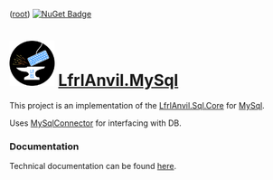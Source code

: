 ﻿([root](https://github.com/CalionVarduk/LfrlAnvil/blob/main/readme.md))
[![NuGet Badge](https://buildstats.info/nuget/LfrlAnvil.MySql)](https://www.nuget.org/packages/LfrlAnvil.MySql/)

# [<img src="../../../../assets/logo.png" alt="logo" height="80"/>](../../../../assets/logo.png) [LfrlAnvil.MySql](https://github.com/CalionVarduk/LfrlAnvil/tree/main/src/LfrlAnvil.Sql/LfrlAnvil.MySql)

This project is an implementation
of the [LfrlAnvil.Sql.Core](https://github.com/CalionVarduk/LfrlAnvil/blob/main/src/LfrlAnvil.Sql/LfrlAnvil.Sql.Core/.docs/readme.md)
for [MySql](https://www.mysql.com/).

Uses [MySqlConnector](https://www.nuget.org/packages/MySqlConnector) for interfacing with DB.

### Documentation

Technical documentation can be found [here](https://calionvarduk.github.io/LfrlAnvil/api/LfrlAnvil.MySql/LfrlAnvil.MySql.html).
